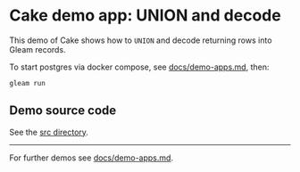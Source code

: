 # Cake demo app: UNION and decode

This demo of Cake shows how to `UNION` and decode returning rows into
Gleam records.

To start postgres via docker compose, see
[docs/demo-apps.md](../../demo-apps.md#Installing-prerequisites), then:

```shell
gleam run
```

## Demo source code

See the [src directory](https://github.com/inoas/gleam-cake/blob/main/docs/demo-apps/02_demo_union_and_decode/src/).

---

For further demos see [docs/demo-apps.md](../../demo-apps.md#available-demos).
